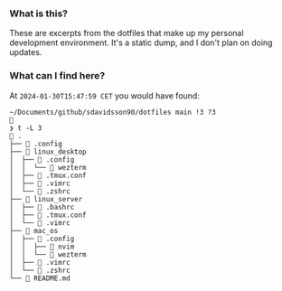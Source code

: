 ### What is this?
These are excerpts from the dotfiles that make up my personal development environment. It's a static dump, and I don't plan on doing updates.

### What can I find here?

At `2024-01-30T15:47:59 CET` you would have found:

```
~/Documents/github/sdavidsson90/dotfiles main !3 ?3                                                                                                                                                                             
❯ t -L 3
 .
├──  .config
├──  linux_desktop
│  ├──  .config
│  │  └──  wezterm
│  ├──  .tmux.conf
│  ├──  .vimrc
│  └──  .zshrc
├──  linux_server
│  ├──  .bashrc
│  ├──  .tmux.conf
│  └──  .vimrc
├──  mac_os
│  ├──  .config
│  │  ├──  nvim
│  │  └──  wezterm
│  ├──  .vimrc
│  └──  .zshrc
└──  README.md
```
